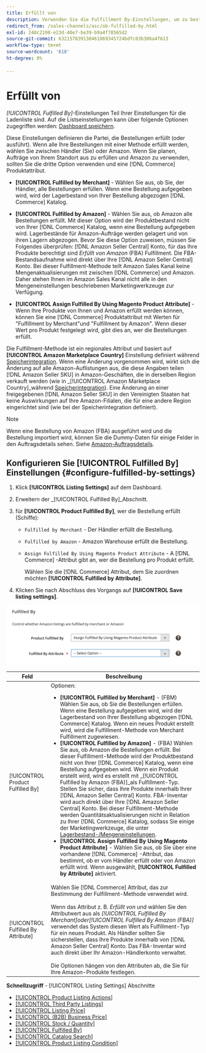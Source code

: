```yaml
---
title: Erfüllt von
description: Verwenden Sie die Fulfillment By-Einstellungen, um zu bestimmen, wie die Bestellungen aus Amazon-Listen ausgeführt (versendet) werden.
redirect_from: /sales-channels/asc/ob-fulfilled-by.html
exl-id: 240c2198-e23d-40e7-be39-b9a4f78565d2
source-git-commit: 632157839130461869345724bdfc03b306a4f613
workflow-type: tm+mt
source-wordcount: '618'
ht-degree: 0%

---
```


# Erfüllt von

_[!UICONTROL Fulfilled By]_-Einstellungen Teil Ihrer Einstellungen für die Ladenliste sind. Auf die Listseinstellungen kann über folgende Optionen zugegriffen werden: [Dashboard speichern](./amazon-store-dashboard.md).

Diese Einstellungen definieren die Partei, die Bestellungen erfüllt (oder ausführt). Wenn alle Ihre Bestellungen mit einer Methode erfüllt werden, wählen Sie zwischen Händler (Sie) oder Amazon. Wenn Sie planen, Aufträge von Ihrem Standort aus zu erfüllen und Amazon zu verwenden, sollten Sie die dritte Option verwenden und eine [!DNL Commerce] Produktattribut.

- **[!UICONTROL Fulfilled by Merchant]** - Wählen Sie aus, ob Sie, der Händler, alle Bestellungen erfüllen. Wenn eine Bestellung aufgegeben wird, wird der Lagerbestand von Ihrer Bestellung abgezogen [!DNL Commerce] Katalog.

- **[!UICONTROL Fulfilled by Amazon]** - Wählen Sie aus, ob Amazon alle Bestellungen erfüllt. Mit dieser Option wird der Produktbestand nicht von Ihrer [!DNL Commerce] Katalog, wenn eine Bestellung aufgegeben wird. Lagerbestände für Amazon-Aufträge werden gelagert und von ihren Lagern abgezogen. Bevor Sie diese Option zuweisen, müssen Sie Folgendes überprüfen: [!DNL Amazon Seller Central] Konto, für das Ihre Produkte berechtigt sind _Erfüllt von Amazon_ (FBA) Fulfillment. Die FBA-Bestandsaufnahme wird direkt über Ihre [!DNL Amazon Seller Central] Konto. Bei dieser Fulfillment-Methode teilt Amazon Sales Kanal keine Mengenaktualisierungen mit zwischen [!DNL Commerce] und Amazon. Daher stehen Ihnen im Amazon Sales Kanal nicht alle in den Mengeneinstellungen beschriebenen Marketingwerkzeuge zur Verfügung.

- **[!UICONTROL Assign Fulfilled By Using Magento Product Attribute]** - Wenn Ihre Produkte von Ihnen und Amazon erfüllt werden können, können Sie eine [!DNL Commerce] Produktattribut mit Werten für &quot;Fulfillment by Merchant&quot;und &quot;Fulfillment by Amazon&quot;. Wenn dieser Wert pro Produkt festgelegt wird, gibt dies an, wer die Bestellungen erfüllt.

Die Fulfillment-Methode ist ein regionales Attribut und basiert auf **[!UICONTROL Amazon Marketplace Country]** Einstellung definiert während [Speicherintegration](./store-integration.md). Wenn eine Änderung vorgenommen wird, wirkt sich die Änderung auf alle Amazon-Auflistungen aus, die diese Angaben teilen [!DNL Amazon Seller SKU] in Amazon-Geschäften, die in derselben Region verkauft werden (wie in _[!UICONTROL Amazon Marketplace Country]_während [Speicherintegration](./store-integration.md)). Eine Änderung an einer freigegebenen [!DNL Amazon Seller SKU] in den Vereinigten Staaten hat keine Auswirkungen auf Ihre Amazon-Filialen, die für eine andere Region eingerichtet sind (wie bei der Speicherintegration definiert).

>[!NOTE]
>
>Wenn eine Bestellung von Amazon (FBA) ausgeführt wird und die Bestellung importiert wird, können Sie die Dummy-Daten für einige Felder in den Auftragsdetails sehen. Siehe [Amazon-Auftragsdetails](./amazon-order-details.md).

## Konfigurieren Sie [!UICONTROL Fulfilled By] Einstellungen {#configure-fulfilled-by-settings}

1. Klick **[!UICONTROL Listing Settings]** auf dem Dashboard.

1. Erweitern der _[!UICONTROL Fulfilled By]_Abschnitt.

1. für **[!UICONTROL Product Fulfilled By]**, wer die Bestellung erfüllt (Schiffe):

   - `Fulfilled by Merchant` - Der Händler erfüllt die Bestellung.

   - `Fulfilled by Amazon` - Amazon Warehouse erfüllt die Bestellung.

   - `Assign Fulfilled By Using Magento Product Attribute` - A [!DNL Commerce] -Attribut gibt an, wer die Bestellung pro Produkt erfüllt.

      Wählen Sie die [!DNL Commerce] Attribut, dem Sie zuordnen möchten **[!UICONTROL Fulfilled by Attribute]**.

1. Klicken Sie nach Abschluss des Vorgangs auf **[!UICONTROL Save listing settings]**.

![Erfüllt durch Einstellungen](assets/amazon-fulfilled-by.png)

| Feld | Beschreibung |
|--- |--- |
| [!UICONTROL Product Fulfilled By] | Optionen:<ul><li>**[!UICONTROL Fulfilled by Merchant]** - (FBM) Wählen Sie aus, ob Sie die Bestellungen erfüllen. Wenn eine Bestellung aufgegeben wird, wird der Lagerbestand von Ihrer Bestellung abgezogen [!DNL Commerce] Katalog. Wenn ein neues Produkt erstellt wird, wird die Fulfillment-Methode von Merchant Fulfillment zugewiesen.</li><li>**[!UICONTROL Fulfilled by Amazon]** - (FBA) Wählen Sie aus, ob Amazon die Bestellungen erfüllt. Bei dieser Fulfillment-Methode wird der Produktbestand nicht von Ihrer [!DNL Commerce] Katalog, wenn eine Bestellung aufgegeben wird. Wenn ein Produkt erstellt wird, wird es erstellt mit _[!UICONTROL Fulfilled by Amazon (FBA)]_als Fulfillment-Typ. Stellen Sie sicher, dass Ihre Produkte innerhalb Ihrer [!DNL Amazon Seller Central] Konto. FBA-Inventar wird auch direkt über Ihre [!DNL Amazon Seller Central] Konto. Bei dieser Fulfillment-Methode werden Quantitätsaktualisierungen nicht in Relation zu Ihrer [!DNL Commerce] Katalog, sodass Sie einige der Marketingwerkzeuge, die unter [Lagerbestand-/Mengeneinstellungen](./stock-quantity.md).</li><li>**[!UICONTROL Assign Fulfilled By Using Magento Product Attribute]** - Wählen Sie aus, ob Sie über eine vorhandene [!DNL Commerce] -Attribut, das bestimmt, ob er vom Händler erfüllt oder von Amazon erfüllt wird. Wenn ausgewählt, **[!UICONTROL Fulfilled by Attribute]** aktiviert.</li></ul> |
| [!UICONTROL Fulfilled By Attribute] | Wählen Sie [!DNL Commerce] Attribut, das zur Bestimmung der Fulfillment-Methode verwendet wird.<br><br>Wenn das Attribut z. B. _Erfüllt von_ und wählen Sie den Attributwert aus als _[!UICONTROL Fulfilled By Merchant]_oder_[!UICONTROL Fulfilled By Amazon (FBA)]_ verwendet das System diesen Wert als Fulfillment-Typ für ein neues Produkt. Als Händler sollten Sie sicherstellen, dass Ihre Produkte innerhalb von [!DNL Amazon Seller Central] Konto. Das FBA-Inventar wird auch direkt über Ihr Amazon-Händlerkonto verwaltet.<br><br>Die Optionen hängen von den Attributen ab, die Sie für Ihre Amazon-Produkte festlegen. |

**Schnellzugriff** - [!UICONTROL Listing Settings] Abschnitte

- [[!UICONTROL Product Listing Actions]](./product-listing-actions.md)
- [[!UICONTROL Third Party Listings]](./third-party-listing-settings.md)
- [[!UICONTROL Listing Price]](./listing-price.md)
- [[!UICONTROL (B2B) Business Price]](./business-pricing.md)
- [[!UICONTROL Stock / Quantity]](./stock-quantity.md)
- [[!UICONTROL Fulfilled By]](./fulfilled-by.md)
- [[!UICONTROL Catalog Search]](./catalog-search.md)
- [[!UICONTROL Product Listing Condition]](./product-listing-condition.md)
